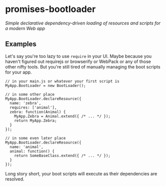 # promises-bootloader

_Simple declarative dependency-driven loading of resources and scripts for a modern Web app_

## Examples

Let's say you're too lazy to use `require` in your UI.  Maybe because you
haven't figured out requirejs or browserify or WebPack or any of those other
nifty tools.  But you're still tired of manually managing the boot scripts for
your app.

    // in your main.js or whatever your first script is
    MyApp.BootLoader = new BootLoader();

    // in some other place
    MyApp.BootLoader.declareResource({
      name: 'zebra',
      requires: ['animal'],
      zebra: function(Animal) {
        MyApp.Zebra = Animal.extend({ /* ... */ });
        return MyApp.Zebra;
      }
    });

    // in some even later place
    MyApp.BootLoader.declareResource({
      name: 'animal',
      animal: function() {
        return SomeBaseClass.extend({ /* ... */ });
      }
    });

Long story short, your boot scripts will execute as their dependencies are
resolved.
